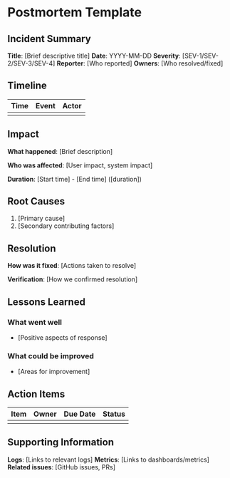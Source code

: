 # Postmortem Template

## Incident Summary

**Title**: [Brief descriptive title]
**Date**: YYYY-MM-DD
**Severity**: [SEV-1/SEV-2/SEV-3/SEV-4]
**Reporter**: [Who reported]
**Owners**: [Who resolved/fixed]

## Timeline

| Time | Event | Actor |
|------|-------|-------|
|      |       |       |

## Impact

**What happened**: [Brief description]

**Who was affected**: [User impact, system impact]

**Duration**: [Start time] - [End time] ([duration])

## Root Causes

1. [Primary cause]
2. [Secondary contributing factors]

## Resolution

**How was it fixed**: [Actions taken to resolve]

**Verification**: [How we confirmed resolution]

## Lessons Learned

### What went well

- [Positive aspects of response]

### What could be improved

- [Areas for improvement]

## Action Items

| Item | Owner | Due Date | Status |
|------|-------|----------|--------|
|      |       |          |        |

## Supporting Information

**Logs**: [Links to relevant logs]
**Metrics**: [Links to dashboards/metrics]
**Related issues**: [GitHub issues, PRs]